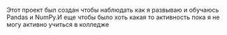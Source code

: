 Этот проект был создан чтобы наблюдать как я развываю и обучаюсь Pandas и NumPy.И еще чтобы было хоть какая то активность пока я не могу активно учиться в колледже
